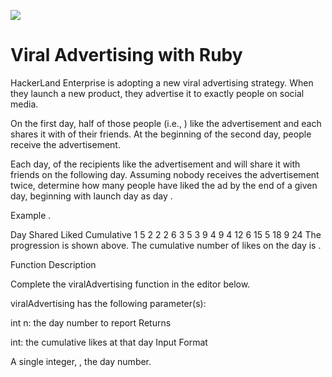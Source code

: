 ![](https://img.shields.io/badge/Microverse-blueviolet)

# Viral Advertising with Ruby

HackerLand Enterprise is adopting a new viral advertising strategy. When they launch a new product, they advertise it to exactly  people on social media.

On the first day, half of those  people (i.e., ) like the advertisement and each shares it with  of their friends. At the beginning of the second day,  people receive the advertisement.

Each day,  of the recipients like the advertisement and will share it with  friends on the following day. Assuming nobody receives the advertisement twice, determine how many people have liked the ad by the end of a given day, beginning with launch day as day .

Example
.

Day Shared Liked Cumulative
1      5     2       2
2      6     3       5
3      9     4       9
4     12     6      15
5     18     9      24
The progression is shown above. The cumulative number of likes on the  day is .

Function Description

Complete the viralAdvertising function in the editor below.

viralAdvertising has the following parameter(s):

int n: the day number to report
Returns

int: the cumulative likes at that day
Input Format

A single integer, , the day number.


